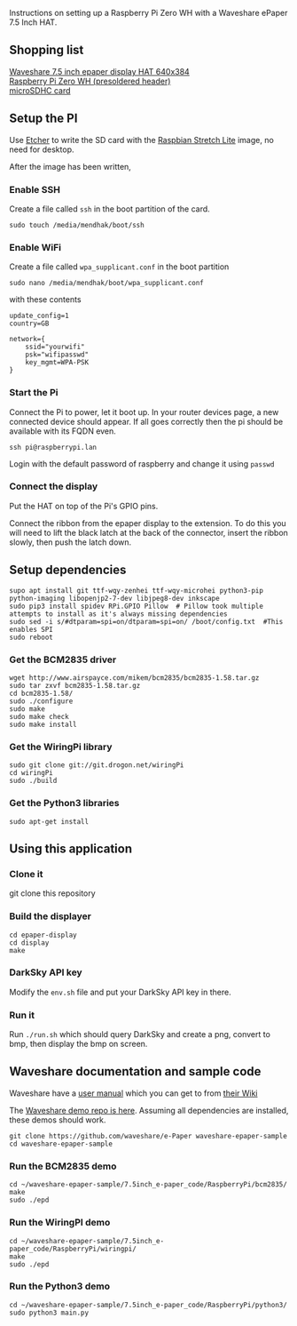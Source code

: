 Instructions on setting up a Raspberry Pi Zero WH with a Waveshare ePaper 7.5 Inch HAT. 

## Shopping list

[Waveshare 7.5 inch epaper display HAT 640x384](https://www.amazon.co.uk/gp/product/B075R4QY3L/)  
[Raspberry Pi Zero WH (presoldered header)](https://www.amazon.co.uk/gp/product/B07BHMRTTY/)  
[microSDHC card](https://www.amazon.co.uk/gp/product/B073K14CVB)

## Setup the PI

Use [Etcher](https://etcher.io) to write the SD card with the [Raspbian Stretch Lite](https://www.raspberrypi.org/downloads/raspbian/) image, no need for desktop.

After the image has been written,

### Enable SSH 

Create a file called `ssh` in the boot partition of the card.

    sudo touch /media/mendhak/boot/ssh

### Enable WiFi

Create a file called `wpa_supplicant.conf` in the boot partition 

    sudo nano /media/mendhak/boot/wpa_supplicant.conf

with these contents    


    update_config=1
    country=GB

    network={
        ssid="yourwifi"
        psk="wifipasswd"
        key_mgmt=WPA-PSK
    }


### Start the Pi

Connect the Pi to power, let it boot up.  In your router devices page, a new connected device should appear.  If all goes correctly then the pi should be available with its FQDN even.

    ssh pi@raspberrypi.lan

Login with the default password of raspberry and change it using `passwd`

### Connect the display

Put the HAT on top of the Pi's GPIO pins.  

Connect the ribbon from the epaper display to the extension.  To do this you will need to lift the black latch at the back of the connector, insert the ribbon slowly, then push the latch down. 


## Setup dependencies

    supo apt install git ttf-wqy-zenhei ttf-wqy-microhei python3-pip python-imaging libopenjp2-7-dev libjpeg8-dev inkscape
    sudo pip3 install spidev RPi.GPIO Pillow  # Pillow took multiple attempts to install as it's always missing dependencies
    sudo sed -i s/#dtparam=spi=on/dtparam=spi=on/ /boot/config.txt  #This enables SPI
    sudo reboot

### Get the BCM2835 driver

    wget http://www.airspayce.com/mikem/bcm2835/bcm2835-1.58.tar.gz
    sudo tar zxvf bcm2835-1.58.tar.gz
    cd bcm2835-1.58/
    sudo ./configure
    sudo make
    sudo make check
    sudo make install


### Get the WiringPi library

    sudo git clone git://git.drogon.net/wiringPi
    cd wiringPi
    sudo ./build

### Get the Python3 libraries

    sudo apt-get install 
    


## Using this application

### Clone it

git clone this repository

### Build the displayer

    cd epaper-display
    cd display
    make

### DarkSky API key

Modify the `env.sh` file and put your DarkSky API key in there. 
    
### Run it

Run `./run.sh` which should query DarkSky and create a png, convert to bmp, then display the bmp on screen. 




## Waveshare documentation and sample code

Waveshare have a [user manual](https://www.waveshare.com/w/upload/7/74/7.5inch-e-paper-hat-user-manual-en.pdf) which you can get to from [their Wiki](https://www.waveshare.com/wiki/7.5inch_e-Paper_HAT)


The [Waveshare demo repo is here](https://github.com/waveshare/e-Paper).  Assuming all dependencies are installed, these demos should work.  

    git clone https://github.com/waveshare/e-Paper waveshare-epaper-sample
    cd waveshare-epaper-sample





### Run the BCM2835 demo


    cd ~/waveshare-epaper-sample/7.5inch_e-paper_code/RaspberryPi/bcm2835/
    make
    sudo ./epd


### Run the WiringPI demo

    cd ~/waveshare-epaper-sample/7.5inch_e-paper_code/RaspberryPi/wiringpi/
    make
    sudo ./epd

### Run the Python3 demo

    cd ~/waveshare-epaper-sample/7.5inch_e-paper_code/RaspberryPi/python3/
    sudo python3 main.py
